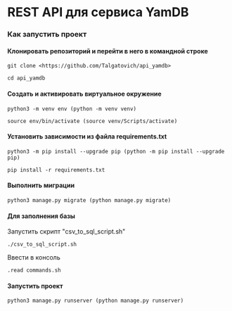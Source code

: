 # REST API для сервиса YamDB

### Как запустить проект

#### Клонировать репозиторий и перейти в него в командной строке

```
git clone <https://github.com/Talgatovich/api_yamdb>
```

```
cd api_yamdb
```

#### Cоздать и активировать виртуальное окружение

```
python3 -m venv env (python -m venv venv)
```

```
source env/bin/activate (source venv/Scripts/activate)
```

#### Установить зависимости из файла requirements.txt

```
python3 -m pip install --upgrade pip (python -m pip install --upgrade pip)
```

```
pip install -r requirements.txt
```

#### Выполнить миграции

```
python3 manage.py migrate (python manage.py migrate)
```

#### Для заполнения базы

Запустить скрипт "csv_to_sql_script.sh"

```
./csv_to_sql_script.sh
```

Ввести в консоль

```
.read commands.sh
```

#### Запустить проект

```
python3 manage.py runserver (python manage.py runserver)
```
